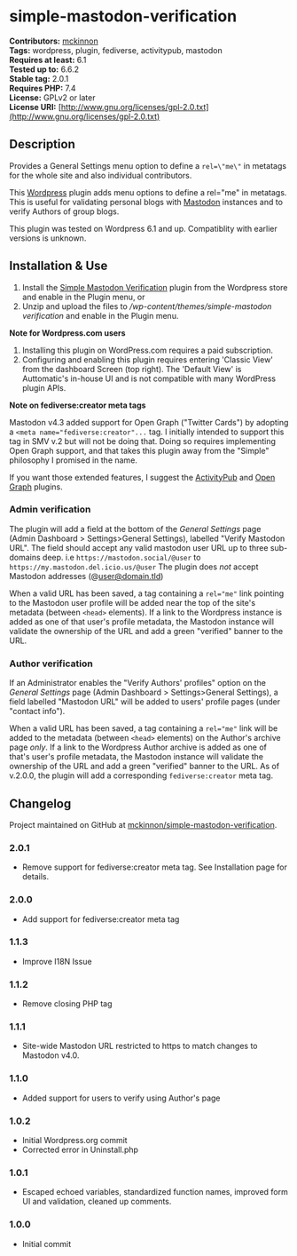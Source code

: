 # simple-mastodon-verification #

**Contributors:** [mckinnon](https://opendna.com)  
**Tags:** wordpress, plugin, fediverse, activitypub, mastodon  
**Requires at least:** 6.1  
**Tested up to:** 6.6.2  
**Stable tag:** 2.0.1  
**Requires PHP:** 7.4  
**License:** GPLv2 or later  
**License URI:** [http://www.gnu.org/licenses/gpl-2.0.txt](http://www.gnu.org/licenses/gpl-2.0.txt)

## Description ##

Provides a General Settings menu option to define a `rel=\"me\"` in metatags for the whole site and also individual contributors.

This [Wordpress](https://wordpress.org/) plugin adds menu options to define a rel="me" in metatags. This is useful for validating personal blogs with [Mastodon](https://joinmastodon.org/) instances and to verify Authors of group blogs.

This plugin was tested on Wordpress 6.1 and up. Compatiblity with earlier versions is unknown.

## Installation & Use ##

1. Install the [Simple Mastodon Verification](https://wordpress.org/plugins/simple-mastodon-verification) plugin from the Wordpress store and enable in the Plugin menu, or
2. Unzip and upload the files to */wp-content/themes/simple-mastodon verification* and enable in the Plugin menu.

**Note for Wordpress.com users**

1. Installing this plugin on WordPress.com requires a paid subscription.
2. Configuring and enabling this plugin requires entering 'Classic View' from the dashboard Screen (top right). The 'Default View' is Auttomatic's in-house UI and is not compatible with many WordPress plugin APIs.

**Note on fediverse:creator meta tags**

Mastodon v4.3 added support for Open Graph ("Twitter Cards") by adopting a `<meta name="fediverse:creator"...` tag. I initially intended to support this tag in SMV v.2 but will not be doing that. Doing so requires implementing Open Graph support, and that takes this plugin away from the "Simple" philosophy I promised in the name.

If you want those extended features, I suggest the [ActivityPub](https://wordpress.org/plugins/activitypub/) and [Open Graph](https://wordpress.org/plugins/opengraph/) plugins.

### Admin verification ###

The plugin will add a field at the bottom of the *General Settings* page (Admin Dashboard > Settings>General Settings), labelled "Verify Mastodon URL". The field should accept any valid mastodon user URL up to three sub-domains deep. i.e `https://mastodon.social/@user` to `https://my.mastodon.del.icio.us/@user` The plugin does *not* accept Mastodon addresses (@user@domain.tld)

When a valid URL has been saved, a tag containing a `rel="me"` link pointing to the Mastodon user profile will be added near the top of the site's metadata (between `<head>` elements). If a link to the Wordpress instance is added as one of that user's profile metadata, the Mastodon instance will validate the ownership of the URL and add a green "verified" banner to the URL.

### Author verification ###

If an Administrator enables the "Verify Authors' profiles" option on the *General Settings* page (Admin Dashboard > Settings>General Settings), a field labelled "Mastodon URL" will be added to users' profile pages (under "contact info").

When a valid URL has been saved, a tag containing a `rel="me"` link will be added to the metadata (between `<head>` elements) on the Author's archive page *only*. If a link to the Wordpress Author archive is added as one of that's user's profile metadata, the Mastodon instance will validate the ownership of the URL and add a green "verified" banner to the URL. As of v.2.0.0, the plugin will add a corresponding `fediverse:creator` meta tag.

## Changelog ##

Project maintained on GitHub at [mckinnon/simple-mastodon-verification](https://github.com/mckinnon/simple-mastodon-verification).

### 2.0.1 ###

* Remove support for fediverse:creator meta tag. See Installation page for details.

### 2.0.0 ###

* Add support for fediverse:creator meta tag

### 1.1.3 ###

* Improve I18N Issue

### 1.1.2 ###

* Remove closing PHP tag

### 1.1.1 ###

* Site-wide Mastodon URL restricted to https to match changes to Mastodon v4.0.

### 1.1.0 ###

* Added support for users to verify using Author's page

### 1.0.2 ###

* Initial Wordpress.org commit
* Corrected error in Uninstall.php

### 1.0.1 ###

* Escaped echoed variables, standardized function names, improved form UI and validation, cleaned up comments.

### 1.0.0 ###

* Initial commit
